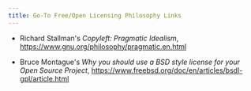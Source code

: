 ```yaml
---
title: Go-To Free/Open Licensing Philosophy Links
---
```


- Richard Stallman's _Copyleft: Pragmatic Idealism_, <https://www.gnu.org/philosophy/pragmatic.en.html>

- Bruce Montague's _Why you should use a BSD style license for your Open Source Project_, <https://www.freebsd.org/doc/en/articles/bsdl-gpl/article.html>
